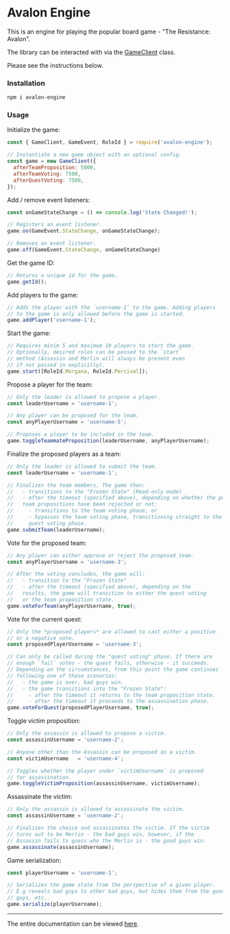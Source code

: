 # Avalon Engine

This is an engine for playing the popular board game - "The Resistance: Avalon".

The library can be interacted with via the [GameClient](https://alexlomm.github.io/avalon-engine/classes/_game_client_.gameclient.html) class.

Please see the instructions below.

### Installation
```sh
npm i avalon-engine
```

### Usage

Initialize the game:

```javascript
const { GameClient, GameEvent, RoleId } = require('avalon-engine');

// Instantiate a new game object with an optional config.
const game = new GameClient({
  afterTeamProposition: 5000,
  afterTeamVoting: 7500,
  afterQuestVoting: 7500,
});
```

Add / remove event listeners:

```javascript
const onGameStateChange = () => console.log('State Changed!');

// Registers an event listener.
game.on(GameEvent.StateChange, onGameStateChange);

// Removes an event listener.
game.off(GameEvent.StateChange, onGameStateChange)
```

Get the game ID:

```javascript
// Returns a unique id for the game.
game.getId();
```

Add players to the game:

```javascript
// Adds the player with the `username-1` to the game. Adding players
// to the game is only allowed before the game is started.
game.addPlayer('username-1');
```

Start the game:

```javascript
// Requires minim 5 and maximum 10 players to start the game. 
// Optionally, desired roles can be passed to the `start` 
// method (Assassin and Merlin will always be present even
// if not passed in explicitly).
game.start([RoleId.Morgana, RoleId.Percival]);
```

Propose a player for the team:

```javascript
// Only the leader is allowed to propose a player.
const leaderUsername = 'username-1';

// Any player can be proposed for the team.
const anyPlayerUsername = 'username-5';

// Proposes a player to be included in the team. 
game.toggleTeammateProposition(leaderUsername, anyPlayerUsername);
```

Finalize the proposed players as a team:

```javascript
// Only the leader is allowed to submit the team.
const leaderUsername = 'username-1';

// Finalizes the team members. The game then: 
//   - transitions to the "Frozen State" (Read-only mode)
//   - after the timeout (specified above), depending on whether the past 4 
//   team propositions have been rejected or not:
//     - transitions to the team voting phase, or
//     - bypasses the team voting phase, transitioning straight to the
//     quest voting phase.
game.submitTeam(leaderUsername);
```

Vote for the proposed team:

```javascript
// Any player can either approve or reject the proposed team.
const anyPlayerUsername = 'username-3';

// After the voting concludes, the game will:
//   - transition to the "Frozen State"
//   - after the timeout (specified above), depending on the 
//   results, the game will transition to either the quest voting 
//   or the team proposition state. 
game.voteForTeam(anyPlayerUsername, true);
```

Vote for the current quest:

```javascript
// Only the *proposed players* are allowed to cast either a positive
// or a negative vote.
const proposedPlayerUsername = 'username-3';

// Can only be called during the "quest voting" phase. If there are
// enough `fail` votes - the quest fails, otherwise - it succeeds. 
// Depending on the circumstances, from this point the game continues 
// following one of these scenarios:
//   - the game is over, bad guys win.
//   - the game transitions into the "Frozen State":
//     - after the timeout it returns to the team proposition state.
//     - after the timeout it proceeds to the assassination phase.
game.voteForQuest(proposedPlayerUsername, true);
```

Toggle victim proposition:

```javascript
// Only the assassin is allowed to propose a victim.
const assassinUsername = 'username-2';

// Anyone other than the Assassin can be proposed as a victim.
const victimUsername   = 'username-4';

// Toggles whether the player under `victimUsername` is proposed
// for assassination.
game.toggleVictimProposition(assassinUsername, victimUsername);
```

Assassinate the victim:

```javascript
// Only the assassin is allowed to assassinate the victim.
const assassinUsername = 'username-2';

// Finalizes the choice and assassinates the victim. If the victim
// turns out to be Merlin - the bad guys win, however, if the
// Assassin fails to guess who the Merlin is - the good guys win.
game.assassinate(assassinUsername);
```

Game serialization:

```javascript
const playerUsername = 'username-1';

// Serializes the game state from the perspective of a given player.
// E.g reveals bad guys to other bad guys, but hides them from the good
// guys, etc..
game.serialize(playerUsername);
```

---

The entire documentation can be viewed [here](https://alexlomm.github.io/avalon-engine/).

